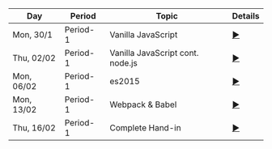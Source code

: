 Day | Period | Topic | Details
--- | ---    | ---   | ---  
Mon, 30/1 |  Period- 1 | Vanilla JavaScript | [ &#9658;](period-1.md/#30-01-monday) | 
Thu, 02/02 |  Period- 1 | Vanilla JavaScript cont. node.js |[ &#9658;](period-1.md/#02-02-thursday) | 
Mon, 06/02 |  Period- 1 | es2015| [ &#9658;](period-1.md/#06-02-monday)| 
Mon, 13/02 |  Period- 1 | Webpack & Babel|  [ &#9658;](period-1.md/#13-02-monday) | 
Thu, 16/02 |  Period- 1 | Complete Hand-in| [ &#9658;](period-1.md/#16-02-thuersday) | 
